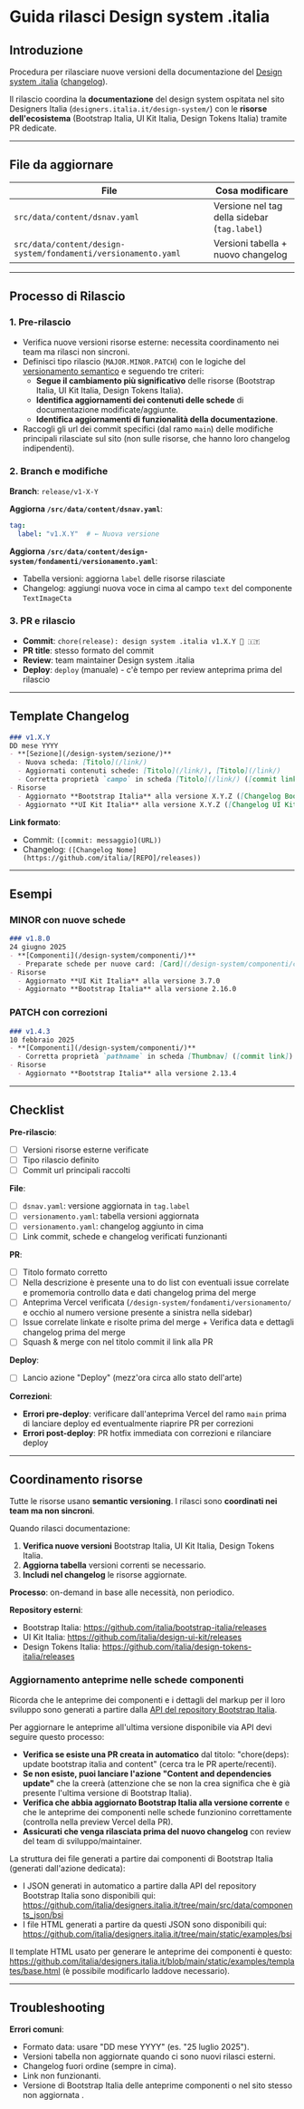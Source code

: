 # Guida rilasci Design system .italia

## Introduzione

Procedura per rilasciare nuove versioni della documentazione del [Design system .italia](https://designers.italia.it/design-system/) ([changelog](https://designers.italia.it/design-system/fondamenti/versionamento/#changelog-documentazione)).

Il rilascio coordina la **documentazione** del design system ospitata nel sito Designers Italia (`designers.italia.it/design-system/`) con le **risorse dell'ecosistema** (Bootstrap Italia, UI Kit Italia, Design Tokens Italia) tramite PR dedicate.

---

## File da aggiornare

| File | Cosa modificare |
|------|----------------|
| `src/data/content/dsnav.yaml` | Versione nel tag della sidebar (`tag.label`) |
| `src/data/content/design-system/fondamenti/versionamento.yaml` | Versioni tabella + nuovo changelog |

---

## Processo di Rilascio

### 1. Pre-rilascio
- Verifica nuove versioni risorse esterne: necessita coordinamento nei team ma rilasci non sincroni.
- Definisci tipo rilascio (`MAJOR.MINOR.PATCH`) con le logiche del [versionamento semantico](https://semver.org/lang/it/) e seguendo tre criteri:
  - **Segue il cambiamento più significativo** delle risorse (Bootstrap Italia, UI Kit Italia, Design Tokens Italia).
  - **Identifica aggiornamenti dei contenuti delle schede** di documentazione modificate/aggiunte.
  - **Identifica aggiornamenti di funzionalità della documentazione**.
- Raccogli gli url dei commit specifici (dal ramo `main`) delle modifiche principali rilasciate sul sito (non sulle risorse, che hanno loro changelog indipendenti). 

### 2. Branch e modifiche
**Branch**: `release/v1-X-Y`

**Aggiorna `/src/data/content/dsnav.yaml`**:
```yaml
tag:
  label: "v1.X.Y"  # ← Nuova versione
```

**Aggiorna `/src/data/content/design-system/fondamenti/versionamento.yaml`**:
- Tabella versioni: aggiorna `label` delle risorse rilasciate
- Changelog: aggiungi nuova voce in cima al campo `text` del componente `TextImageCta`

### 3. PR e rilascio
- **Commit**: `chore(release): design system .italia v1.X.Y 🚀 🇮🇹`
- **PR title**: stesso formato del commit
- **Review**: team maintainer Design system .italia
- **Deploy**: `deploy` (manuale) - c'è tempo per review anteprima prima del rilascio

---

## Template Changelog

```markdown
### v1.X.Y
DD mese YYYY
- **[Sezione](/design-system/sezione/)**
  - Nuova scheda: [Titolo](/link/)
  - Aggiornati contenuti schede: [Titolo](/link/), [Titolo](/link/)
  - Corretta proprietà `campo` in scheda [Titolo](/link/) ([commit link])
- Risorse
  - Aggiornato **Bootstrap Italia** alla versione X.Y.Z ([Changelog Bootstrap Italia](https://github.com/italia/bootstrap-italia/releases)
  - Aggiornato **UI Kit Italia** alla versione X.Y.Z ([Changelog UI Kit Italia](https://github.com/italia/design-ui-kit/releases)
```

**Link formato**:
- Commit: `([commit: messaggio](URL))`
- Changelog: `([Changelog Nome](https://github.com/italia/[REPO]/releases))`

---

## Esempi

### MINOR con nuove schede
```markdown
### v1.8.0
24 giugno 2025
- **[Componenti](/design-system/componenti/)**
  - Preparate schede per nuove card: [Card](/design-system/componenti/card/), [Carousel](/design-system/componenti/carousel/)
- Risorse
  - Aggiornato **UI Kit Italia** alla versione 3.7.0
  - Aggiornato **Bootstrap Italia** alla versione 2.16.0
```

### PATCH con correzioni
```markdown
### v1.4.3
10 febbraio 2025
- **[Componenti](/design-system/componenti/)**
  - Corretta proprietà `pathname` in scheda [Thumbnav] ([commit link]) (grazie @Slpi11)
- Risorse
  - Aggiornato **Bootstrap Italia** alla versione 2.13.4
```

---

## Checklist

**Pre-rilascio**:
- [ ] Versioni risorse esterne verificate
- [ ] Tipo rilascio definito
- [ ] Commit url principali raccolti

**File**:
- [ ] `dsnav.yaml`: versione aggiornata in `tag.label`
- [ ] `versionamento.yaml`: tabella versioni aggiornata
- [ ] `versionamento.yaml`: changelog aggiunto in cima
- [ ] Link commit, schede e changelog verificati funzionanti

**PR**:
- [ ] Titolo formato corretto
- [ ] Nella descrizione è presente una to do list con eventuali issue correlate e promemoria controllo data e dati changelog prima del merge
- [ ] Anteprima Vercel verificata (`/design-system/fondamenti/versionamento/` e occhio al numero versione presente a sinistra nella sidebar)
- [ ] Issue correlate linkate e risolte prima del merge + Verifica data e dettagli changelog prima del merge
- [ ] Squash & merge con nel titolo commit il link alla PR

**Deploy**:
- [ ] Lancio azione "Deploy" (mezz'ora circa allo stato dell'arte)

**Correzioni**:
- **Errori pre-deploy**: verificare dall'anteprima Vercel del ramo `main` prima di lanciare deploy ed eventualmente riaprire PR per correzioni
- **Errori post-deploy**: PR hotfix immediata con correzioni e rilanciare deploy

---

## Coordinamento risorse

Tutte le risorse usano **semantic versioning**. I rilasci sono **coordinati nei team ma non sincroni**.

Quando rilasci documentazione:
1. **Verifica nuove versioni** Bootstrap Italia, UI Kit Italia, Design Tokens Italia.
2. **Aggiorna tabella** versioni correnti se necessario.
3. **Includi nel changelog** le risorse aggiornate.

**Processo**: on-demand in base alle necessità, non periodico.

**Repository esterni**:
- Bootstrap Italia: https://github.com/italia/bootstrap-italia/releases
- UI Kit Italia: https://github.com/italia/design-ui-kit/releases  
- Design Tokens Italia: https://github.com/italia/design-tokens-italia/releases

### Aggiornamento anteprime nelle schede componenti

Ricorda che le anteprime dei componenti e i dettagli del markup per il loro sviluppo sono generati a partire dalla [API del repository Bootstrap Italia](https://github.com/italia/bootstrap-italia/tree/main/api). 

Per aggiornare le anteprime all'ultima versione disponibile via API devi seguire questo processo: 

- **Verifica se esiste una PR creata in automatico** dal titolo: "chore(deps): update bootstrap italia and content" (cerca tra le PR aperte/recenti). 
- **Se non esiste, puoi lanciare l'azione "Content and dependencies update"** che la creerà (attenzione che se non la crea significa che è già presente l'ultima versione di Bootstrap Italia).
- **Verifica che abbia aggiornato Bootstrap Italia alla versione corrente** e che le anteprime dei componenti nelle schede funzionino correttamente (controlla nella preview Vercel della PR).
- **Assicurati che venga rilasciata prima del nuovo changelog** con review del team di sviluppo/maintainer.

La struttura dei file generati a partire dai componenti di Bootstrap Italia (generati dall'azione dedicata): 
- I JSON generati in automatico a partire dalla API del repository Bootstrap Italia sono disponibili qui: https://github.com/italia/designers.italia.it/tree/main/src/data/components_json/bsi
- I file HTML generati a partire da questi JSON sono disponibili qui: https://github.com/italia/designers.italia.it/tree/main/static/examples/bsi 

Il template HTML usato per generare le anteprime dei componenti è questo: https://github.com/italia/designers.italia.it/blob/main/static/examples/templates/base.html (è possibile modificarlo laddove necessario).

---

## Troubleshooting

**Errori comuni**:
- Formato data: usare "DD mese YYYY" (es. "25 luglio 2025").
- Versioni tabella non aggiornate quando ci sono nuovi rilasci esterni.
- Changelog fuori ordine (sempre in cima).
- Link non funzionanti.
- Versione di Bootstrap Italia delle anteprime componenti o nel sito stesso non aggiornata .
